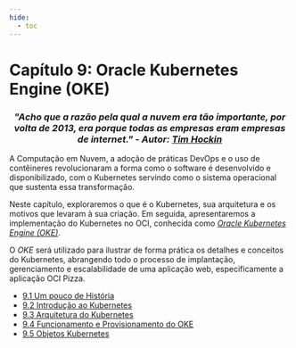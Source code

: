 ```yaml
---
hide:
  - toc
---
```


# Capítulo 9: Oracle Kubernetes Engine (OKE)

<h3 style="text-align: center; font-style: italic;">
"Acho que a razão pela qual a nuvem era tão importante, por volta de 2013, era porque todas as empresas eram empresas de internet." - Autor: <a href="https://www.linkedin.com/in/thockin/" target="_blank">Tim Hockin</a>
</h3>

A Computação em Nuvem, a adoção de práticas DevOps e o uso de contêineres revolucionaram a forma como o software é desenvolvido e disponibilizado, com o Kubernetes servindo como o sistema operacional que sustenta essa transformação.

Neste capítulo, exploraremos o que é o Kubernetes, sua arquitetura e os motivos que levaram à sua criação. Em seguida, apresentaremos a implementação do Kubernetes no OCI, conhecida como _[Oracle Kubernetes Engine (OKE)](https://docs.oracle.com/en-us/iaas/Content/ContEng/Concepts/contengoverview.htm)_.

O _OKE_ será utilizado para ilustrar de forma prática os detalhes e conceitos do Kubernetes, abrangendo todo o processo de implantação, gerenciamento e escalabilidade de uma aplicação web, especificamente a aplicação OCI Pizza.

- [9.1 Um pouco de História](./historia-do-kubernetes.md)
- [9.2 Introdução ao Kubernetes](./introducao-ao-kubernetes.md)
- [9.3 Arquitetura do Kubernetes](./arquitetura-kubernetes.md)
- [9.4 Funcionamento e Provisionamento do OKE](./funcionamento-provisionamento-oke.md)
- [9.5 Objetos Kubernetes](./objetos-kubernetes.md)